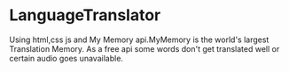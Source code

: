 # LanguageTranslator

Using html,css js and My Memory api.MyMemory is the world's largest Translation Memory.
As a free api some words don't get translated well or certain audio goes unavailable.
